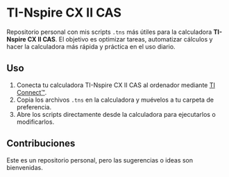 # TI-Nspire CX II CAS

Repositorio personal con mis scripts `.tns` más útiles para la calculadora **TI-Nspire CX II CAS**. El objetivo es optimizar tareas, automatizar cálculos y hacer la calculadora más rápida y práctica en el uso diario.

## Uso

1. Conecta tu calculadora TI-Nspire CX II CAS al ordenador mediante [TI Connect™](https://nspireconnect.ti.com).
2. Copia los archivos `.tns` en la calculadora y muévelos a tu carpeta de preferencia.
3. Abre los scripts directamente desde la calculadora para ejecutarlos o modificarlos.

## Contribuciones

Este es un repositorio personal, pero las sugerencias o ideas son bienvenidas. 